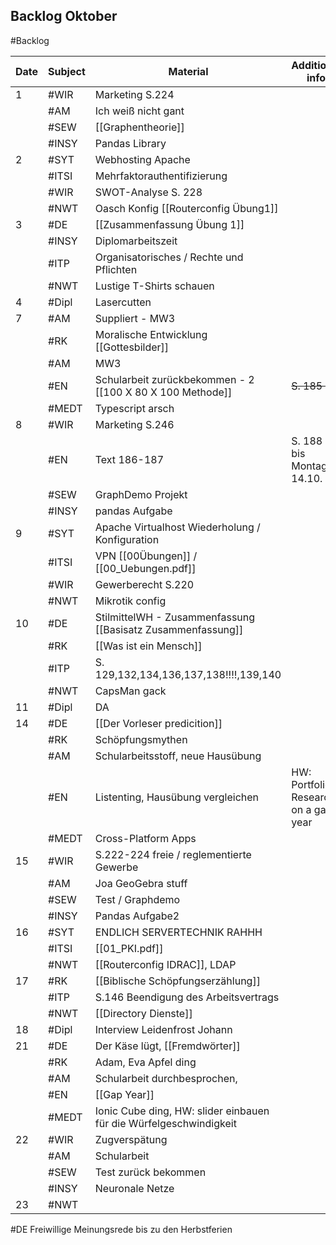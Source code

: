 ## Backlog Oktober
#Backlog

| Date | Subject | Material                                                           | Additional info                       |              |
| ---- | ------- | ------------------------------------------------------------------ | ------------------------------------- | ------------ |
| 1    | #WIR    | Marketing S.224                                                    |                                       | [ ]          |
|      | #AM     | Ich weiß nicht gant                                                |                                       | - [ ]        |
|      | #SEW    | [[Graphentheorie]]                                                 |                                       | - [ ]        |
|      | #INSY   | Pandas Library                                                     |                                       |              |
| 2    | #SYT    | Webhosting Apache                                                  |                                       |              |
|      | #ITSI   | Mehrfaktorauthentifizierung                                        |                                       |              |
|      | #WIR    | SWOT-Analyse S. 228                                                |                                       |              |
|      | #NWT    | Oasch Konfig [[Routerconfig Übung1]]                               |                                       |              |
| 3    | #DE     | [[Zusammenfassung Übung 1]]                                        |                                       |              |
|      | #INSY   | Diplomarbeitszeit                                                  |                                       |              |
|      | #ITP    | Organisatorisches / Rechte und Pflichten                           |                                       |              |
|      | #NWT    | Lustige T-Shirts schauen                                           |                                       |              |
| 4    | #Dipl   | Lasercutten                                                        |                                       |              |
| 7    | #AM     | Suppliert - MW3                                                    |                                       |              |
|      | #RK     | Moralische Entwicklung [[Gottesbilder]]                            |                                       |              |
|      | #AM     | MW3                                                                |                                       |              |
|      | #EN     | Schularbeit zurückbekommen - 2 [[100 X 80 X 100 Methode]]          | ~~S. 185 HÜ~~                         |              |
|      | #MEDT   | Typescript arsch                                                   |                                       |              |
| 8    | #WIR    | Marketing S.246                                                    |                                       |              |
|      | #EN     | Text 186-187                                                       | S. 188 HÜ bis Montag 14.10.           |              |
|      | #SEW    | GraphDemo Projekt                                                  |                                       |              |
|      | #INSY   | pandas Aufgabe                                                     |                                       |              |
| 9    | #SYT    | Apache Virtualhost Wiederholung / Konfiguration                    |                                       |              |
|      | #ITSI   | VPN [[00Übungen]] / [[00_Uebungen.pdf]]                            |                                       |              |
|      | #WIR    | Gewerberecht S.220                                                 |                                       |              |
|      | #NWT    | Mikrotik config                                                    |                                       |              |
| 10   | #DE     | StilmittelWH - Zusammenfassung [[Basisatz Zusammenfassung]]        |                                       |              |
|      | #RK     | [[Was ist ein Mensch]]                                             |                                       |              |
|      | #ITP    | S. 129,132,134,136,137,138!!!!,139,140                             |                                       |              |
|      | #NWT    | CapsMan gack                                                       |                                       |              |
| 11   | #Dipl   | DA                                                                 |                                       |              |
| 14   | #DE     | [[Der Vorleser predicition]]                                       |                                       |              |
|      | #RK     | Schöpfungsmythen                                                   |                                       |              |
|      | #AM     | Schularbeitsstoff, neue Hausübung                                  |                                       |              |
|      | #EN     | Listenting, Hausübung vergleichen                                  | HW: Portfolio: Research on a gap year | [[Gap Year]] |
|      | #MEDT   | Cross-Platform Apps                                                |                                       |              |
| 15   | #WIR    | S.222-224 freie / reglementierte Gewerbe                           |                                       |              |
|      | #AM     | Joa GeoGebra stuff                                                 |                                       |              |
|      | #SEW    | Test / Graphdemo                                                   |                                       |              |
|      | #INSY   | Pandas Aufgabe2                                                    |                                       |              |
| 16   | #SYT    | ENDLICH SERVERTECHNIK RAHHH                                        |                                       |              |
|      | #ITSI   | [[01_PKI.pdf]]                                                     |                                       |              |
|      | #NWT    | [[Routerconfig IDRAC]], LDAP                                       |                                       |              |
| 17   | #RK     | [[Biblische Schöpfungserzählung]]                                  |                                       |              |
|      | #ITP    | S.146 Beendigung des Arbeitsvertrags                               |                                       |              |
|      | #NWT    | [[Directory Dienste]]                                              |                                       |              |
| 18   | #Dipl   | Interview Leidenfrost Johann                                       |                                       |              |
| 21   | #DE     | Der Käse lügt, [[Fremdwörter]]                                     |                                       |              |
|      | #RK     | Adam, Eva Apfel ding                                               |                                       |              |
|      | #AM     | Schularbeit durchbesprochen,                                       |                                       |              |
|      | #EN     | [[Gap Year]]                                                       |                                       |              |
|      | #MEDT   | Ionic Cube ding, HW: slider einbauen für die Würfelgeschwindigkeit |                                       |              |
| 22   | #WIR    | Zugverspätung                                                      |                                       |              |
|      | #AM     | Schularbeit                                                        |                                       |              |
|      | #SEW    | Test zurück bekommen                                               |                                       |              |
|      | #INSY   | Neuronale Netze                                                    |                                       |              |
| 23   | #NWT    |                                                                    |                                       |              |
#DE Freiwillige Meinungsrede bis zu den Herbstferien

